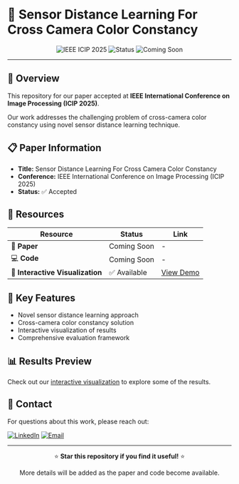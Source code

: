 # 📸 Sensor Distance Learning For Cross Camera Color Constancy

<div align="center">

![IEEE ICIP 2025](https://img.shields.io/badge/IEEE%20ICIP-2025-blue?style=for-the-badge)
![Status](https://img.shields.io/badge/Status-Accepted-green?style=for-the-badge)
![Coming Soon](https://img.shields.io/badge/Code-Coming%20Soon-orange?style=for-the-badge)

</div>

---

## 🎯 Overview

This repository for our paper accepted at **IEEE International Conference on Image Processing (ICIP 2025)**.

Our work addresses the challenging problem of cross-camera color constancy using novel sensor distance learning technique.

## 📋 Paper Information

- **Title:** Sensor Distance Learning For Cross Camera Color Constancy
- **Conference:** IEEE International Conference on Image Processing (ICIP 2025)
- **Status:** ✅ Accepted

## 🔗 Resources

| Resource | Status | Link |
|----------|--------|------|
| 📄 **Paper** | Coming Soon | - |
| 💻 **Code** | Coming Soon | - |
| 🎨 **Interactive Visualization** | ✅ Available | [View Demo](https://icip25crosscameracolorconstancy.netlify.app/) |

## 🚀 Key Features

- Novel sensor distance learning approach
- Cross-camera color constancy solution
- Interactive visualization of results
- Comprehensive evaluation framework

## 📊 Results Preview

Check out our [interactive visualization](https://icip25crosscameracolorconstancy.netlify.app/) to explore some of the results.

<!-- ## Abstract

*[Add your paper abstract here once available]*

## Citation

*[Add citation format once paper is published]* -->

## 🤝 Contact

For questions about this work, please reach out:

[![LinkedIn](https://img.shields.io/badge/LinkedIn-0077B5?style=for-the-badge&logo=linkedin&logoColor=white)](https://www.linkedin.com/in/rafique-a-982a77188/)
[![Email](https://img.shields.io/badge/Email-D14836?style=for-the-badge&logo=gmail&logoColor=white)](mailto:rafique.ahmed@univ-st-etienne.fr)

---

<div align="center">

⭐ **Star this repository if you find it useful!** ⭐

More details will be added as the paper and code become available.

</div>
